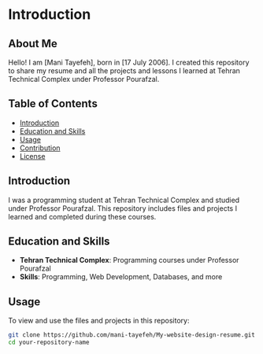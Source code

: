# Introduction

## About Me

Hello! I am [Mani Tayefeh], born in [17 July 2006]. I created this repository to share my resume and all the projects and lessons I learned at Tehran Technical Complex under Professor Pourafzal.

## Table of Contents

- [Introduction](#introduction)
- [Education and Skills](#education-and-skills)
- [Usage](#usage)
- [Contribution](#contribution)
- [License](#license)

## Introduction
I was a programming student at Tehran Technical Complex and studied under Professor Pourafzal. This repository includes files and projects I learned and completed during these courses.

## Education and Skills

- **Tehran Technical Complex**: Programming courses under Professor Pourafzal
- **Skills**: Programming, Web Development, Databases, and more


## Usage

To view and use the files and projects in this repository:

```sh
git clone https://github.com/mani-tayefeh/My-website-design-resume.git
cd your-repository-name
